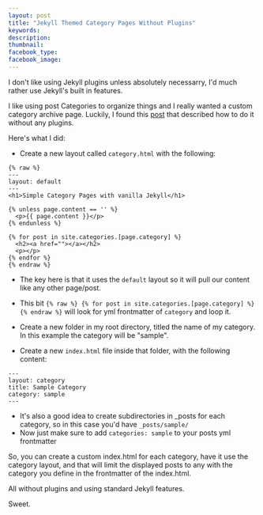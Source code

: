 ```yaml
---
layout: post
title: "Jekyll Themed Category Pages Without Plugins"
keywords:
description:
thumbnail:
facebook_type:
facebook_image:
---
```


I don't like using Jekyll plugins unless absolutely necessarry, I'd much rather use Jekyll's built in features.

I like using post Categories to organize things and I really wanted a custom category archive page. Luckily, I found this [post](http://primalivet.com/2013/11/simple-category-pages-with-vanilla-jekyll/) that described how to do it without any plugins.

Here's what I did:

* Create a new layout called `category.html` with the following:

```
{% raw %}
---
layout: default
---
<h1>Simple Category Pages with vanilla Jekyll</h1>

{% unless page.content == '' %}
  <p>{{ page.content }}</p>
{% endunless %}

{% for post in site.categories.[page.category] %}
  <h2><a href=""></a></h2>
  <p></p>
{% endfor %}
{% endraw %}
```

  * The key here is that it uses the `default` layout so it will pull our content like any other page/post. 
  * This bit `{% raw %} {% for post in site.categories.[page.category] %} {% endraw %}` will look for yml frontmatter of `category` and loop it.

* Create a new folder in my root directory, titled the name of my category. In this example the category will be "sample".
* Create a new `index.html` file inside that folder, with the following content:

```
---
layout: category
title: Sample Category
category: sample
---
```

* It's also a good idea to create subdirectories in _posts for each category, so in this case you'd have `_posts/sample/`
* Now just make sure to add `categories: sample` to your posts yml frontmatter

So, you can create a custom index.html for each category, have it use the category layout, and that will limit the displayed posts to any with the category you define in the frontmatter of the index.html. 

All without plugins and using standard Jekyll features.

Sweet.
